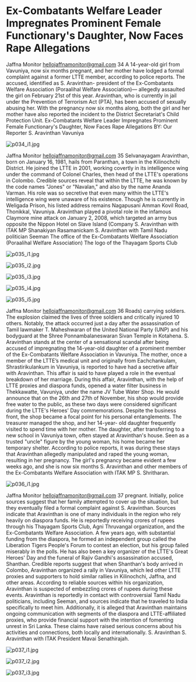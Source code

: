 # Ex-Combatants Welfare Leader Impregnates Prominent Female Functionary's Daughter, Now Faces Rape Allegations

Jaffna Monitor
hellojaffnamonitor@gmail.com
34
A 
14-year-old girl from Vavuniya, now six 
months pregnant, and her mother have 
lodged a formal complaint against a former 
LTTE member, according to police reports. 
The accused, identified as S. Aravinthan- 
president of the Ex-Combatants Welfare 
Association (Poraalihal Welfare Association)—
allegedly assaulted the girl on February 21st of 
this year. Aravinthan, who is currently in jail 
under the Prevention of Terrorism Act (PTA), 
has been accused of sexually abusing her. With 
the pregnancy now six months along, both 
the girl and her mother have also reported 
the incident to the District Secretariat's Child 
Protection Unit.
Ex-Combatants Welfare Leader 
Impregnates Prominent 
Female Functionary's Daughter, 
Now Faces Rape Allegations
BY: 
Our Reporter
S. Aravinthan
Vavuniya

![p034_i1.jpg](images_out/015_ex_combatants_welfare_leader_impregnates_prominent/p034_i1.jpg)

Jaffna Monitor
hellojaffnamonitor@gmail.com
35
Selvanayagam Aravinthan, born on January 
16, 1981, hails from Paranthan, a town in the 
Kilinochchi District. He joined the LTTE in 
2001, working covertly in its intelligence wing 
under the command of Colonel Charles, then 
head of the LTTE's operations in Colombo. 
Credible sources reveal that within the LTTE, 
he was known by the code names "Jones" 
or "Navalan," and also by the name Ananda 
Varman. His role was so secretive that even 
many within the LTTE's intelligence wing 
were unaware of his existence. Though he is 
currently in Weligada Prison, his listed address 
remains Nagapusani Amman Kovil Road, 
Thonikkal, Vavuniya.
Aravinthan played a pivotal role in the 
infamous Claymore mine attack on January 
2, 2008, which targeted an army bus opposite 
the Nippon Hotel on Slave Island (Company 
S. Aravinthan with ITAK MP Shanakiyan Rasamanickam
S. Aravinthan with Tamil Nadu politician Seeman
 The office of the Ex-Combatants Welfare Association 
(Poraalihal Welfare Association)
The logo of the Thayagam Sports Club

![p035_i1.jpg](images_out/015_ex_combatants_welfare_leader_impregnates_prominent/p035_i1.jpg)

![p035_i2.jpg](images_out/015_ex_combatants_welfare_leader_impregnates_prominent/p035_i2.jpg)

![p035_i3.jpg](images_out/015_ex_combatants_welfare_leader_impregnates_prominent/p035_i3.jpg)

![p035_i4.jpg](images_out/015_ex_combatants_welfare_leader_impregnates_prominent/p035_i4.jpg)

![p035_i5.jpg](images_out/015_ex_combatants_welfare_leader_impregnates_prominent/p035_i5.jpg)

Jaffna Monitor
hellojaffnamonitor@gmail.com
36
Roads) carrying soldiers. The explosion 
claimed the lives of three soldiers and critically 
injured 10 others. Notably, the attack occurred 
just a day after the assassination of Tamil 
lawmaker T. Maheshwaran of the United 
National Party (UNP) and his bodyguard at 
the Shree Ponnambalaneswaran Sivan Temple 
in Kotahena.
S. Aravinthan stands at the center of a 
sensational scandal after being accused of 
impregnating the 14-year-old daughter of a 
prominent member of the Ex-Combatants 
Welfare Association in Vavuniya. The mother, 
once a member of the LTTE’s medical 
unit and originally from Eachchankulam, 
Shrastirikulankum in Vavuniya, is reported 
to have had a secretive affair with Aravinthan. 
This affair is said to have played a role in the 
eventual breakdown of her marriage.
During this affair, Aravinthan, with the help 
of LTTE proxies and diaspora funds, opened a 
water filter business in Thekkawatte, Vavuniya, 
under the name JV Tube Water Shop. He 
would announce that on the 26th and 27th 
of November, his shop would provide free 
water to the public, as these two days were 
considered significant during the LTTE's 
Heroes' Day commemorations.
Despite the business front, the shop became a 
focal point for his personal entanglements. The 
treasurer managed the shop, and her 14-year-
old daughter frequently visited to spend time 
with her mother.
The daughter, after transferring to a new 
school in Vavuniya town, often stayed at 
Aravinthan's house. Seen as a trusted "uncle" 
figure by the young woman, his home 
became her temporary shelter. According to 
police reports, it was during these stays that 
Aravinthan allegedly manipulated and raped 
the young woman, resulting in her pregnancy.
The girl's pregnancy became evident a 
few weeks ago, and she is now six months 
S. Aravinthan and other members of the Ex-Combatants Welfare Association with ITAK MP S. Shritharan.

![p036_i1.jpg](images_out/015_ex_combatants_welfare_leader_impregnates_prominent/p036_i1.jpg)

Jaffna Monitor
hellojaffnamonitor@gmail.com
37
pregnant. Initially, police sources suggest that 
her family attempted to cover up the situation, 
but they eventually filed a formal complaint 
against S. Aravinthan.
Sources indicate that Aravinthan is one of 
many individuals in the region who rely 
heavily on diaspora funds. He is reportedly 
receiving crores of rupees through his 
Thayagam Sports Club, Agni Thruvangal 
organization, and the Ex-Combatants Welfare 
Association. A few years ago, with substantial 
funding from the diaspora, he formed an 
independent group called the Liberation Tigers 
People's Forum to contest an election, but his 
group failed miserably in the polls.
He has also been a key organizer of the LTTE's 
Great Heroes' Day and the funeral of Rajiv 
Gandhi's assassination accused, Shanthan. 
Credible reports suggest that when Shanthan's 
body arrived in Colombo, Aravinthan 
organized a rally in Vavuniya, which led 
other LTTE proxies and supporters to hold 
similar rallies in Kilinochchi, Jaffna, and other 
areas. According to reliable sources within 
his organization, Aravinthan is suspected 
of embezzling crores of rupees during these 
events.
Aravinthan is reportedly in contact with 
controversial Tamil Nadu politicians, including 
Seeman, and sources indicate that he traveled 
to India specifically to meet him. Additionally, 
it is alleged that Aravinthan maintains 
ongoing communication with segments of 
the diaspora and LTTE-affiliated proxies, who 
provide financial support with the intention 
of fomenting unrest in Sri Lanka. These 
claims have raised serious concerns about his 
activities and connections, both locally and 
internationally.
S. Aravinthan
S. Aravinthan with ITAK President Mavai Senathirajah.

![p037_i1.jpg](images_out/015_ex_combatants_welfare_leader_impregnates_prominent/p037_i1.jpg)

![p037_i2.jpg](images_out/015_ex_combatants_welfare_leader_impregnates_prominent/p037_i2.jpg)

![p037_i3.jpg](images_out/015_ex_combatants_welfare_leader_impregnates_prominent/p037_i3.jpg)

